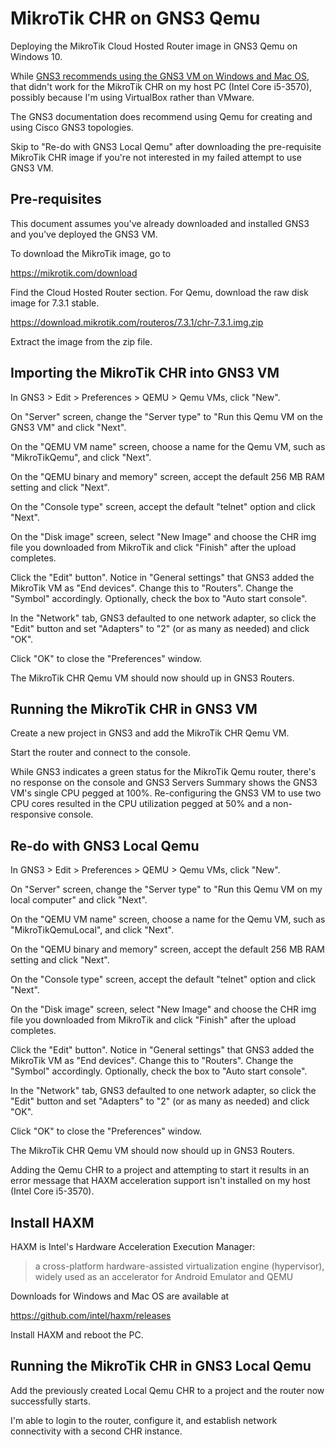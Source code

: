 # MikroTik CHR on GNS3 Qemu

Deploying the MikroTik Cloud Hosted Router image in GNS3 Qemu on Windows 10.

While [GNS3 recommends using the GNS3 VM on Windows and Mac OS](https://docs.gns3.com/docs/emulators/which-emulators-should-i-use), that didn't work for the MikroTik CHR on my host PC (Intel Core i5-3570), possibly because I'm using VirtualBox rather than VMware.

The GNS3 documentation does recommend using Qemu for creating and using Cisco GNS3 topologies.

Skip to "Re-do with GNS3 Local Qemu" after downloading the pre-requisite MikroTik CHR image if you're not interested in my failed attempt to use GNS3 VM.

## Pre-requisites

This document assumes you've already downloaded and installed GNS3 and you've deployed the GNS3 VM.

To download the MikroTik image, go to

https://mikrotik.com/download

Find the Cloud Hosted Router section. For Qemu, download the raw disk image for 7.3.1 stable.

https://download.mikrotik.com/routeros/7.3.1/chr-7.3.1.img.zip

Extract the image from the zip file.

## Importing the MikroTik CHR into GNS3 VM

In GNS3 > Edit > Preferences > QEMU > Qemu VMs, click "New".

On "Server" screen, change the "Server type" to "Run this Qemu VM on the GNS3 VM" and click "Next".

On the "QEMU VM name" screen, choose a name for the Qemu VM, such as "MikroTikQemu", and click "Next".

On the "QEMU binary and memory" screen, accept the default 256 MB RAM setting and click "Next".

On the "Console type" screen, accept the default "telnet" option and click "Next".

On the "Disk image" screen, select "New Image" and choose the CHR img file you downloaded from MikroTik and click "Finish" after the upload completes.

Click the "Edit" button". Notice in "General settings" that GNS3 added the MikroTik VM as "End devices". Change this to "Routers". Change the "Symbol" accordingly. Optionally, check the box to "Auto start console".

In the "Network" tab, GNS3 defaulted to one network adapter, so click the "Edit" button and set "Adapters" to "2" (or as many as needed) and click "OK".

Click "OK" to close the "Preferences" window.

The MikroTik CHR Qemu VM should now should up in GNS3 Routers.

## Running the MikroTik CHR in GNS3 VM

Create a new project in GNS3 and add the MikroTik CHR Qemu VM.

Start the router and connect to the console.

While GNS3 indicates a green status for the MikroTik Qemu router, there's no response on the console and GNS3 Servers Summary shows the GNS3 VM's single CPU pegged at 100%. Re-configuring the GNS3 VM to use two CPU cores resulted in the CPU utilization pegged at 50% and a non-responsive console.

## Re-do with GNS3 Local Qemu

In GNS3 > Edit > Preferences > QEMU > Qemu VMs, click "New".

On "Server" screen, change the "Server type" to "Run this Qemu VM on my local computer" and click "Next".

On the "QEMU VM name" screen, choose a name for the Qemu VM, such as "MikroTikQemuLocal", and click "Next".

On the "QEMU binary and memory" screen, accept the default 256 MB RAM setting and click "Next".

On the "Console type" screen, accept the default "telnet" option and click "Next".

On the "Disk image" screen, select "New Image" and choose the CHR img file you downloaded from MikroTik and click "Finish" after the upload completes.

Click the "Edit" button". Notice in "General settings" that GNS3 added the MikroTik VM as "End devices". Change this to "Routers". Change the "Symbol" accordingly. Optionally, check the box to "Auto start console".

In the "Network" tab, GNS3 defaulted to one network adapter, so click the "Edit" button and set "Adapters" to "2" (or as many as needed) and click "OK".

Click "OK" to close the "Preferences" window.

The MikroTik CHR Qemu VM should now should up in GNS3 Routers.

Adding the Qemu CHR to a project and attempting to start it results in an error message that HAXM acceleration support isn't installed on my host (Intel Core i5-3570).

## Install HAXM

HAXM is Intel's Hardware Acceleration Execution Manager:

> a cross-platform hardware-assisted virtualization engine (hypervisor), widely used as an accelerator for Android Emulator and QEMU

Downloads for Windows and Mac OS are available at

https://github.com/intel/haxm/releases

Install HAXM and reboot the PC.

## Running the MikroTik CHR in GNS3 Local Qemu

Add the previously created Local Qemu CHR to a project and the router now successfully starts.

I'm able to login to the router, configure it, and establish network connectivity with a second CHR instance.
